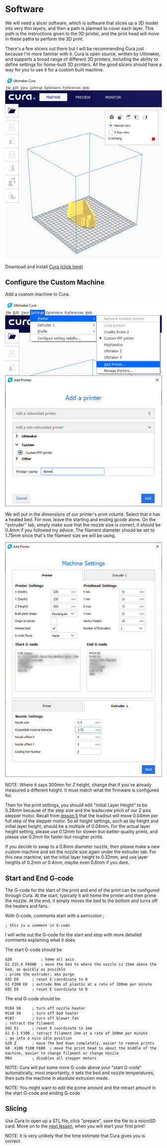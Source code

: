 # Software

We will need a slicer software, which is software that slices up a 3D model into very thin layers, and then a path is planned to cover each layer. This path is the instructions given to the 3D printer, and the print head will move in these paths to perform the 3D print.

There's a few slicers out there but I will be recommending Cura just because I'm more familiar with it. Cura is open source, written by Ultimaker, and supports a broad range of different 3D printers, including the ability to define settings for home-built 3D printers. All the good slicers should have a way for you to use it for a custom built machine.

![](../images/lesson13/curascreenshot.png)

Download and install [Cura (click here)](https://ultimaker.com/software/ultimaker-cura)

## Configure the Custom Machine

Add a custom machine to Cura.

![](../images/lesson13/addprinter.png)

We will put in the dimensions of our printer's print volume. Select that it has a heated bed. For now, leave the starting and ending gcode alone. On the "extruder" tab, simply make sure that the nozzle size is correct, it should be 0.4mm if you followed my advice. The filament diameter should be set to 1.75mm since that's the filament size we will be using.

![](../images/lesson13/newmachineparams.png)

NOTE: Where it says 300mm for Z height, change that if you've already measured a different height. It must match what the firmware is configured for.

Then for the print settings, you should edit "Initial Layer Height" to be 0.28mm because of the step size and the leadscrew pitch of our Z axis stepper motor. Recall from [lesson 5](lesson5) that the leadnut will move 0.04mm per full step of the stepper motor. So all height settings, such as lay height and initial layer height, should be a multiple of 0.04mm. For the actual layer height setting, please use 0.12mm for slower-but-better-quality prints, and please use 0.2mm for faster-but-rougher prints.

If you decide to swap to a 0.8mm diameter nozzle, then please make a new custom machine and set the nozzle size again under the extruder tab. For this new machine, set the initial layer height to 0.32mm, and use layer heights of 0.2mm or 0.4mm, maybe even 0.6mm if you dare.

## Start and End G-code

The G-code for the start of the print and end of the print can be configured through Cura. At the start, typically it will home the printer and then prime the nozzle. At the end, it simply moves the bed to the bottom and turns off the heaters and fans.

With G-code, comments start with a semicolon ;

    ; this is a comment in G-code

I will write out the G-code for the start and stop with more detailed comments explaining what it does

The start G-code should be

	G28             ; home all axis
	G1 Z15.0 F6000  ; move the bed to where the nozzle is 15mm above the bed, as quickly as possible
	; prime the extruder, aka purge
	G92 E0      ; reset E coordinate to 0
	G1 F200 E8  ; extrude 8mm of plastic at a rate of 200mm per minute
	G92 E0      ; reset E coordinate to 0

The end G-code should be

	M104 S0     ; turn off nozzle heater
	M140 S0     ; turn off bed heater
	M107        ; turn off blower fan
	; retract the filament
	G92 E1      ; reset E coordinate to 1mm
	G1 E-1 F300 ; retract filament 2mm at a rate of 300mm per minute
	; go into a nice idle position
	G28 Z       ; move the bed down completely, easier to remove prints
	G0  X100 Y100 F600  ; move the print head to about the middle of the machine, easier to change filament or change nozzle
	M84         ; disables all stepper motors

NOTE: Cura will put some more G-code above your "start G-code" automatically, most importantly, it sets the bed and nozzle temperatures, then puts the machine in absolute extrusion mode.

NOTE: You might want to edit the prime amount and the retract amount in the start G-code and ending G-code

## Slicing

Use Cura to open up a STL file, click "prepare", save the file to a microSD card. Move on to the [next lesson](lesson14), when you will start your first print!

NOTE: It is very unlikely that the time estimate that Cura gives you is correct.

